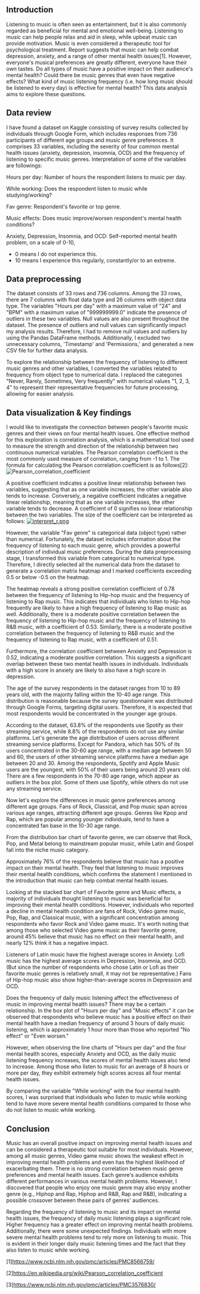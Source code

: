 ## Introduction
  Listening to music is often seen as entertainment, but it is also commonly regarded as beneficial for mental and emotional well-being. Listening to music can help people relax and aid in sleep, while upbeat music can provide motivation. Music is even considered a therapeutic tool for psychological treatment. Report suggests that music can help combat depression, anxiety, and a range of other mental health issues[1]. 
  However, everyone's musical preferences are greatly different, everyone have their own tastes. Do all types of music have a positive impact on their audience's mental health? Could there be music genres that even have negative effects? What kind of music listening frequency (i.e. how long music should be listened to every day) is effective for mental health? This data analysis aims to explore these questions.

## Data review
  I have found a dataset on Kaggle consisting of survey results collected by individuals through Google Form, which includes responses from 736 participants of different age groups and music genre preferences. It comprises 33 variables, including the severity of four common mental health issues (anxiety, depression, insomnia, OCD) and the frequency of listening to specific music genres. Interpretation of some of the variables are followings:
  
 Hours per day: Number of hours the respondent listens to music per day.
 
 While working: Does the respondent listen to music while studying/working?
 
 Fav genre: Respondent's favorite or top genre.
 
 Music effects: Does music improve/worsen respondent's mental health conditions?
 
 Anxiety, Depression, Insomnia, and OCD: Self-reported mental health problem, on a scale of 0-10,
- 0 means I do not experience this.
- 10 means I experience this regularly, constantly/or to an extreme.

## Data preprocessing
  The dataset consists of 33 rows and 736 columns. Among the 33 rows, there are 7 columns with float data type and 26 columns with object data type. The variables "Hours per day" with a maximum value of "24" and "BPM" with a maximum value of "999999999.0" indicate the presence of outliers in these two variables. Null values are also present throughout the dataset. The presence of outliers and null values can significantly impact my analysis results. Therefore, I had to remove null values and outliers by using the Pandas DataFrame methods. Additionally, I excluded two unnecessary columns, 'Timestamp' and 'Permissions,' and generated a new CSV file for further data analysis.

  To explore the relationship between the frequency of listening to different music genres and other variables, I converted the variables related to frequency from object type to numerical data. I replaced the categories "Never, Rarely, Sometimes, Very frequently" with numerical values "1, 2, 3, 4" to represent their representative frequencies for future processing, allowing for easier analysis.

## Data visualization & Key findings
  I would like to investigate the connection between people's favorite music genres and their views on four mental health issues. One effective method for this exploration is correlation analysis, which is a mathematical tool used to measure the strength and direction of the relationship between two continuous numerical variables. The Pearson correlation coefficient is the most commonly used measure of correlation, ranging from -1 to 1. The formula for calculating the Pearson correlation coefficient is as follows[2]:
![Pearson_correlation_coefficient](https://github.com/BOOMUMA/BOOMUMA/blob/main/Correlation%20coefficient.png)

  A positive coefficient indicates a positive linear relationship between two variables, suggesting that as one variable increases, the other variable also tends to increase. Conversely, a negative coefficient indicates a negative linear relationship, meaning that as one variable increases, the other variable tends to decrease. A coefficient of 0 signifies no linear relationship between the two variables. The size of the coefficient can be interpreted as follows:
[![interpret_r.png](https://github.com/BOOMUMA/BOOMUMA/blob/main/interpret_r.png)](https://github.com/BOOMUMA/BOOMUMA/blob/main/interpret_r.png)


  However, the variable "Fav genre" is categorical data (object type) rather than numerical. Fortunately, the dataset includes information about the frequency of listening to each music genre, which provides a powerful description of individual music preferences. During the data preprocessing stage, I transformed this variable from categorical to numerical type. Therefore, I directly selected all the numerical data from the dataset to generate a correlation matrix heatmap and I marked coefficients exceeding 0.5 or below -0.5 on the heatmap.

  The heatmap reveals a strong positive correlation coefficient of 0.78 between the frequency of listening to Hip-hop music and the frequency of listening to Rap music. This indicates that individuals who listen to Hip-hop frequently are likely to have a high frequency of listening to Rap music as well. Additionally, there is a moderate positive correlation between the frequency of listening to Hip-hop music and the frequency of listening to R&B music, with a coefficient of 0.53. Similarly, there is a moderate positive correlation between the frequency of listening to R&B music and the frequency of listening to Rap music, with a coefficient of 0.51.

  Furthermore, the correlation coefficient between Anxiety and Depression is 0.52, indicating a moderate positive correlation. This suggests a significant overlap between these two mental health issues in individuals. Individuals with a high score in anxiety are likely to also have a high score in depression.

  The age of the survey respondents in the dataset ranges from 10 to 89 years old, with the majority falling within the 10-40 age range. This distribution is reasonable because the survey questionnaire was distributed through Google Forms, targeting digital users. Therefore, it is expected that most respondents would be concentrated in the younger age groups.
  
  According to the dataset, 63.8% of the respondents use Spotify as their streaming service, while 8.8% of the respondents do not use any similar platforms. Let's generate the age distribution of users across different streaming service platforms. Except for Pandora, which has 50% of its users concentrated in the 30-60 age range, with a median age between 50 and 60, the users of other streaming service platforms have a median age between 20 and 30. Among the respondents, Spotify and Apple Music users are the youngest, with 50% of their users being around 20 years old. There are a few respondents in the 70-80 age range, which appear as outliers in the box plot. Some of them use Spotify, while others do not use any streaming service.

  Now let's explore the differences in music genre preferences among different age groups. Fans of Rock, Classical, and Pop music span across various age ranges, attracting different age groups. Genres like Kpop and Rap, which are popular among younger individuals, tend to have a concentrated fan base in the 10-30 age range.

  From the distribution bar chart of favorite genre, we can observe that Rock, Pop, and Metal belong to mainstream popular music, while Latin and Gospel fall into the niche music category.

 Approximately 76% of the respondents believe that music has a positive impact on their mental health. They feel that listening to music improves their mental health conditions, which confirms the statement I mentioned in the introduction that music can help combat mental health issues.
  
  Looking at the stacked bar chart of Favorite genre and Music effects, a majority of individuals thought listening to music was beneficial for improving their mental health conditions. However, individuals who reported a decline in mental health condition are fans of Rock, Video game music, Pop, Rap, and Classical music, with a significant concentration among respondents who favor Rock and Video game music. It's worth noting that among those who selected Video game music as their favorite genre, around 45% believe that music has no effect on their mental health, and nearly 12% think it has a negative impact.

 Listeners of Latin music have the highest average scores in Anxiety. Lofi music has the highest average scores in Depression, Insomnia, and OCD. (But since the number of respondents who chose Latin or Lofi as their favorite music genres is relatively small, it may not be representative.)
Fans of Hip-hop music also show higher-than-average scores in Depression and OCD.

 Does the frequency of daily music listening affect the effectiveness of music in improving mental health issues? There may be a certain relationship. In the box plot of "Hours per day" and "Music effects" it can be observed that respondents who believe music has a positive effect on their mental health have a median frequency of around 3 hours of daily music listening, which is approximately 1 hour more than those who reported "No effect" or "Even worsen."

 However, when observing the line charts of "Hours per day" and the four mental health scores, especially Anxiety and OCD, as the daily music listening frequency increases, the scores of mental health issues also tend to increase. Among those who listen to music for an average of 8 hours or more per day, they exhibit extremely high scores across all four mental health issues.

 By comparing the variable "While working" with the four mental health scores, I was surprised that individuals who listen to music while working tend to have more severe mental health conditions compared to those who do not listen to music while working.

## Conclusion
 Music has an overall positive impact on improving mental health issues and can be considered a therapeutic tool suitable for most individuals. However, among all music genres, Video game music shows the weakest effect in improving mental health problems and even has the highest likelihood of exacerbating them. There is no strong correlation between music genre preferences and mental health issues. Each genre's audience exhibits different performances in various mental health problems. However, I discovered that people who enjoy one music genre may also enjoy another genre (e.g., Hiphop and Rap, Hiphop and R&B, Rap and R&B), indicating a possible crossover between these pairs of genres' audiences.
 
 Regarding the frequency of listening to music and its impact on mental health issues, the frequency of daily music listening plays a significant role. Higher frequency has a greater effect on improving mental health problems. Additionally, there were some unexpected findings. Individuals with more severe mental health problems tend to rely more on listening to music. This is evident in their longer daily music listening times and the fact that they also listen to music while working.


[1]https://www.ncbi.nlm.nih.gov/pmc/articles/PMC8566759/

[2]https://en.wikipedia.org/wiki/Pearson_correlation_coefficient

[3]https://www.ncbi.nlm.nih.gov/pmc/articles/PMC3576830/
